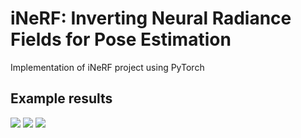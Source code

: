 # iNeRF: Inverting Neural Radiance Fields for Pose Estimation 
Implementation of iNeRF project using PyTorch

## Example results

![](https://user-images.githubusercontent.com/63703454/122670629-4f0cd100-d1c3-11eb-9216-94f1bc7ef047.gif)
![](https://user-images.githubusercontent.com/63703454/122670771-f5f16d00-d1c3-11eb-82a7-6446f1f05a95.gif)
![](https://user-images.githubusercontent.com/63703454/122670773-f7229a00-d1c3-11eb-99be-621e4547a768.gif)


